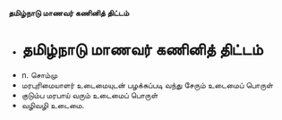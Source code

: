 **தமிழ்நாடு மாணவர் கணினித் திட்டம்**
- # தமிழ்நாடு மாணவர் கணினித் திட்டம்
- n. சொம்மு
- மரபுரிமையாளர் உடைமையுடன் பழக்கப்படி வந்து சேரும் உடைமைப் பொருள்
- குடும்ப மரபாய் வரும் உடைமைப் பொருள்
- வழிவழி உடைமை.

